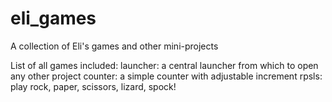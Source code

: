 # eli_games
A collection of Eli's games and other mini-projects

List of all games included:
launcher: a central launcher from which to open any other project
counter: a simple counter with adjustable increment
rpsls: play rock, paper, scissors, lizard, spock!
